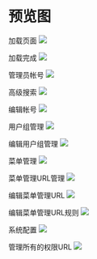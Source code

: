预览图
=========

加载页面
![](https://github.com/myweishanli/yii2-extjs-rbac/blob/master/docs/images/1.png?raw=true)

加载完成
![](https://github.com/myweishanli/yii2-extjs-rbac/blob/master/docs/images/2.png?raw=true)

管理员帐号
![](https://github.com/myweishanli/yii2-extjs-rbac/blob/master/docs/images/3.png?raw=true)

高级搜索
![](https://github.com/myweishanli/yii2-extjs-rbac/blob/master/docs/images/4.png?raw=true)

编辑帐号
![](https://github.com/myweishanli/yii2-extjs-rbac/blob/master/docs/images/5.png?raw=true)

用户组管理
![](https://github.com/myweishanli/yii2-extjs-rbac/blob/master/docs/images/6.png?raw=true)

编辑用户组管理
![](https://github.com/myweishanli/yii2-extjs-rbac/blob/master/docs/images/7.png?raw=true)

菜单管理
![](https://github.com/myweishanli/yii2-extjs-rbac/blob/master/docs/images/8.png?raw=true)

菜单管理URL管理
![](https://github.com/myweishanli/yii2-extjs-rbac/blob/master/docs/images/9.png?raw=true)

编辑菜单管理URL
![](https://github.com/myweishanli/yii2-extjs-rbac/blob/master/docs/images/10.png?raw=true)

编辑菜单管理URL规则
![](https://github.com/myweishanli/yii2-extjs-rbac/blob/master/docs/images/11.png?raw=true)

系统配置
![](https://github.com/myweishanli/yii2-extjs-rbac/blob/master/docs/images/12.png?raw=true)

管理所有的权限URL
![](https://github.com/myweishanli/yii2-extjs-rbac/blob/master/docs/images/13.png?raw=true)
